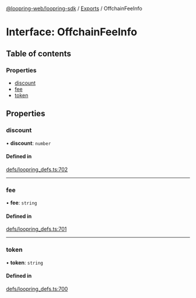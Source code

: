 [@loopring-web/loopring-sdk](../README.md) / [Exports](../modules.md) / OffchainFeeInfo

# Interface: OffchainFeeInfo

## Table of contents

### Properties

- [discount](OffchainFeeInfo.md#discount)
- [fee](OffchainFeeInfo.md#fee)
- [token](OffchainFeeInfo.md#token)

## Properties

### discount

• **discount**: `number`

#### Defined in

[defs/loopring_defs.ts:702](https://github.com/Loopring/loopring_sdk/blob/1830d54/src/defs/loopring_defs.ts#L702)

___

### fee

• **fee**: `string`

#### Defined in

[defs/loopring_defs.ts:701](https://github.com/Loopring/loopring_sdk/blob/1830d54/src/defs/loopring_defs.ts#L701)

___

### token

• **token**: `string`

#### Defined in

[defs/loopring_defs.ts:700](https://github.com/Loopring/loopring_sdk/blob/1830d54/src/defs/loopring_defs.ts#L700)
